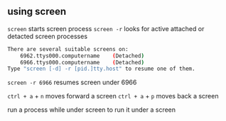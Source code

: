 ## using screen
`screen` starts screen process
`screen -r` looks for active attached or detacted screen processes
```sh
There are several suitable screens on:
    6962.ttys000.computername    (Detached)
    6966.ttys000.computername    (Detached)
Type "screen [-d] -r [pid.]tty.host" to resume one of them.
```
`screen -r 6966` resumes screen under 6966

`ctrl + a` + `n` moves forward a screen
`ctrl + a` + `p` moves back a screen

run a process while under screen to run it under a screen
```
